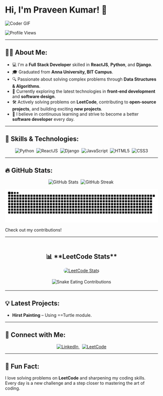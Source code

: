 # Hi, I'm Praveen Kumar! 👋

![Coder GIF](https://media.giphy.com/media/qgQUggAC3Pfv687qPC/giphy.gif)

![Profile Views](https://komarev.com/ghpvc/?username=PraveenTechWizard&color=blue&style=flat-square)

---

## 👨‍💻 **About Me**:
- 💻 I'm a **Full Stack Developer** skilled in **ReactJS**, **Python**, and **Django**.
- 🎓 Graduated from **Anna University, BIT Campus**.
- 🔍 Passionate about solving complex problems through **Data Structures & Algorithms**.
- 🌱 Currently exploring the latest technologies in **front-end development** and **software design**.
- 🛠 Actively solving problems on **LeetCode**, contributing to **open-source projects**, and building exciting **new projects**.
- 🚀 I believe in continuous learning and strive to become a better **software developer** every day.

---

## 🚀 **Skills & Technologies**:

<div align="center">
  <img src="https://img.shields.io/badge/-Python-FFD43B?style=for-the-badge&logo=python&logoColor=blue" alt="Python">&nbsp;
  <img src="https://img.shields.io/badge/-ReactJS-61DAFB?style=for-the-badge&logo=react&logoColor=black" alt="ReactJS">&nbsp;
  <img src="https://img.shields.io/badge/-Django-092E20?style=for-the-badge&logo=django&logoColor=white" alt="Django">&nbsp;
  <img src="https://img.shields.io/badge/-JavaScript-F7DF1E?style=for-the-badge&logo=javascript&logoColor=black" alt="JavaScript">&nbsp;
  <img src="https://img.shields.io/badge/-HTML5-E34F26?style=for-the-badge&logo=html5&logoColor=white" alt="HTML5">&nbsp;
  <img src="https://img.shields.io/badge/-CSS3-1572B6?style=for-the-badge&logo=css3&logoColor=white" alt="CSS3">
</div>

---

## 🔥 **GitHub Stats**:

<div align="center">
  <img src="https://github-readme-stats.vercel.app/api?username=PraveenTechWizard&show_icons=true&theme=radical" alt="GitHub Stats">&nbsp;
  <img src="https://github-readme-streak-stats.herokuapp.com/?user=PraveenTechWizard&theme=radical&hide_border=true" alt="GitHub Streak">&nbsp;
</div>

![snake_gif](https://github.com/PraveenTechWizard/PraveenTechWizard/blob/output/github-snake-dark.svg)


Check out my contributions!

---



<div style="display: flex; flex-direction: column; align-items: center; margin: 20px;">
    <h2 style="text-align: center;">📊 **LeetCode Stats**</h2>
    <a href="https://leetcode.com/Lucy000" target="_blank" style="margin-bottom: 20px;">
        <img src="https://leetcard.jacoblin.cool/Lucy000?theme=dark&font=Fira%20Code&ext=heatmap" 
             alt="LeetCode Stats" 
             style="border-radius: 10px; max-width: 100%; height: auto;">
    </a>
    <img src="https://media.giphy.com/media/your-snake-animation-link.gif" 
         alt="Snake Eating Contributions" 
         style="max-width: 100%; height: auto;">
</div>



---

## 💡 **Latest Projects**:
- **Hirst Painting** – Using ==Turtle module.

---

## 💬 **Connect with Me**:
<div align="center">
  <a href="https://www.linkedin.com/in/praveen-kumar-j-1bb832hx" target="_blank" alt="LinkedIn">
    <img src="https://img.shields.io/badge/LinkedIn-Praveen%20Kumar-blue?style=for-the-badge&logo=LinkedIn" alt="LinkedIn">
  </a>&nbsp;
  <a href="https://leetcode.com/Lucy000" target="_blank" alt="LeetCode">
    <img src="https://img.shields.io/badge/LeetCode-Lucy000-orange?style=for-the-badge&logo=leetcode" alt="LeetCode">
  </a>
</div>


---

## 🌟 **Fun Fact**:
I love solving problems on **LeetCode** and sharpening my coding skills. Every day is a new challenge and a step closer to mastering the art of coding.
